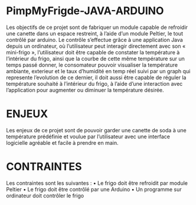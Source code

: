 # PimpMyFrigde-JAVA-ARDUINO
Les objectifs de ce projet sont de fabriquer un module capable de refroidir une canette dans un espace restreint, à l’aide d’un module Peltier, le tout contrôlé par arduino. Le contrôle s’effectue grâce à une application Java depuis un ordinateur, où l’utilisateur peut interagir directement avec son « mini-frigo », l’utilisateur doit être capable de constater la température à l’intérieur du frigo, ainsi que la courbe de cette même température sur un temps passé donner, le consomateur pouvoir visualiser la température ambiante, exterieur et le taux d’humidité en temp réel suivi par un graph qui represente l’evolution de ce dernier, il doit aussi être capable de réguler la température souhaité à l’intérieur du frigo, à l’aide d’une interaction avec l’application pour augmenter ou diminuer la température désirée.

# ENJEUX 
Les enjeux de ce projet sont de pouvoir garder une canette de soda à une température prédéfinie et voulue par l’utilisateur avec une interface logicielle agréable et facile à prendre en main.

# CONTRAINTES 
Les contraintes sont les suivantes :
• Le frigo doit être refroidit par module Peltier 
• Le frigo doit être contrôlé par une Arduino 
• Un programme sur ordinateur doit contrôler le frigo
